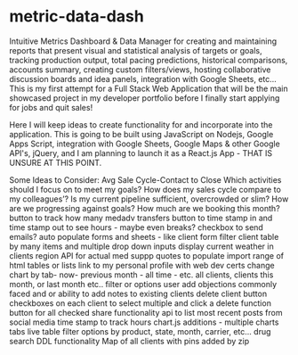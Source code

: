 # metric-data-dash
Intuitive Metrics Dashboard &amp; Data Manager for creating and maintaining reports that present visual and statistical analysis of targets or goals, tracking production output, total pacing predictions, historical comparisons, accounts summary, creating custom filters/views, hosting collaborative discussion boards and idea panels, integration with Google Sheets, etc... This is my first attempt for a Full Stack Web Application that will be the main showcased project in my developer portfolio before I finally start applying for jobs and quit sales!

Here I will keep ideas to create functionality for and incorporate into the application. This is going to be built using JavaScript on Nodejs, Google Apps Script, integration with Google Sheets, Google Maps & other Google API's, jQuery, and I am planning to launch it as a React.js App - THAT IS UNSURE AT THIS POINT.


Some Ideas to Consider:
Avg Sale Cycle-Contact to Close
Which activities should I focus on to meet my goals?
How does my sales cycle compare to my colleagues’?
Is my current pipeline sufficient, overcrowded or slim?
How are we progressing against goals?
How much are we booking this month?
button to track how many medadv transfers
button to time stamp in and time stamp out to see hours - maybe even breaks?
checkbox to send emails?
auto populate forms and sheets - like client form
filter client table by many items and multiple drop down inputs
display current weather in clients region
API for actual med suppp quotes to populate
import range of html tables or lists
link to my personal profile with web dev certs
change chart by tab- now- previous month - all time - etc.
all clients, clients this month, or last month etc.. filter or options
user add objections commonly faced and or 
ability to add notes to existing clients
delete client button
checkboxes on each client to select multiple and click a delete function button for all checked
share functionality
api to list most recent posts from social media
time stamp to track hours
chart.js additions - multiple charts tabs
live table filter options by product, state, month, carrier, etc...
drug search DDL functionality
Map of all clients with pins added by zip
